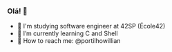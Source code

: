 ### Olá! 👋

- 📕 I'm studying software engineer at 42SP (École42)
- 🌱 I’m currently learning C and Shell
- 📱 How to reach me: @portilhowillian

